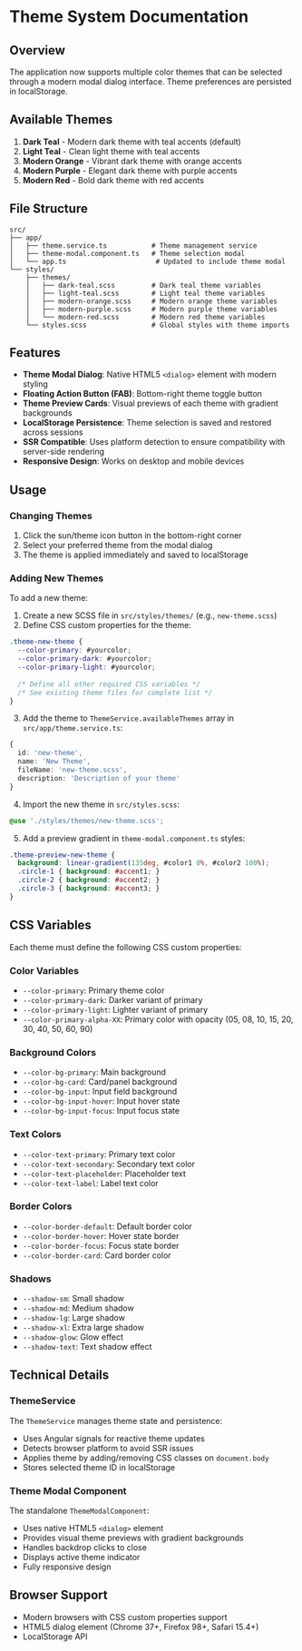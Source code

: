# Theme System Documentation

## Overview
The application now supports multiple color themes that can be selected through a modern modal dialog interface. Theme preferences are persisted in localStorage.

## Available Themes
1. **Dark Teal** - Modern dark theme with teal accents (default)
2. **Light Teal** - Clean light theme with teal accents
3. **Modern Orange** - Vibrant dark theme with orange accents
4. **Modern Purple** - Elegant dark theme with purple accents
5. **Modern Red** - Bold dark theme with red accents

## File Structure
```
src/
├── app/
│   ├── theme.service.ts           # Theme management service
│   ├── theme-modal.component.ts   # Theme selection modal
│   └── app.ts                      # Updated to include theme modal
└── styles/
    ├── themes/
    │   ├── dark-teal.scss         # Dark teal theme variables
    │   ├── light-teal.scss        # Light teal theme variables
    │   ├── modern-orange.scss     # Modern orange theme variables
    │   ├── modern-purple.scss     # Modern purple theme variables
    │   └── modern-red.scss        # Modern red theme variables
    └── styles.scss                # Global styles with theme imports
```

## Features
- **Theme Modal Dialog**: Native HTML5 `<dialog>` element with modern styling
- **Floating Action Button (FAB)**: Bottom-right theme toggle button
- **Theme Preview Cards**: Visual previews of each theme with gradient backgrounds
- **LocalStorage Persistence**: Theme selection is saved and restored across sessions
- **SSR Compatible**: Uses platform detection to ensure compatibility with server-side rendering
- **Responsive Design**: Works on desktop and mobile devices

## Usage

### Changing Themes
1. Click the sun/theme icon button in the bottom-right corner
2. Select your preferred theme from the modal dialog
3. The theme is applied immediately and saved to localStorage

### Adding New Themes
To add a new theme:

1. Create a new SCSS file in `src/styles/themes/` (e.g., `new-theme.scss`)
2. Define CSS custom properties for the theme:
```scss
.theme-new-theme {
  --color-primary: #yourcolor;
  --color-primary-dark: #yourcolor;
  --color-primary-light: #yourcolor;
  
  /* Define all other required CSS variables */
  /* See existing theme files for complete list */
}
```

3. Add the theme to `ThemeService.availableThemes` array in `src/app/theme.service.ts`:
```typescript
{
  id: 'new-theme',
  name: 'New Theme',
  fileName: 'new-theme.scss',
  description: 'Description of your theme'
}
```

4. Import the new theme in `src/styles.scss`:
```scss
@use './styles/themes/new-theme.scss';
```

5. Add a preview gradient in `theme-modal.component.ts` styles:
```scss
.theme-preview-new-theme {
  background: linear-gradient(135deg, #color1 0%, #color2 100%);
  .circle-1 { background: #accent1; }
  .circle-2 { background: #accent2; }
  .circle-3 { background: #accent3; }
}
```

## CSS Variables
Each theme must define the following CSS custom properties:

### Color Variables
- `--color-primary`: Primary theme color
- `--color-primary-dark`: Darker variant of primary
- `--color-primary-light`: Lighter variant of primary
- `--color-primary-alpha-XX`: Primary color with opacity (05, 08, 10, 15, 20, 30, 40, 50, 60, 90)

### Background Colors
- `--color-bg-primary`: Main background
- `--color-bg-card`: Card/panel background
- `--color-bg-input`: Input field background
- `--color-bg-input-hover`: Input hover state
- `--color-bg-input-focus`: Input focus state

### Text Colors
- `--color-text-primary`: Primary text color
- `--color-text-secondary`: Secondary text color
- `--color-text-placeholder`: Placeholder text
- `--color-text-label`: Label text color

### Border Colors
- `--color-border-default`: Default border color
- `--color-border-hover`: Hover state border
- `--color-border-focus`: Focus state border
- `--color-border-card`: Card border color

### Shadows
- `--shadow-sm`: Small shadow
- `--shadow-md`: Medium shadow
- `--shadow-lg`: Large shadow
- `--shadow-xl`: Extra large shadow
- `--shadow-glow`: Glow effect
- `--shadow-text`: Text shadow effect

## Technical Details

### ThemeService
The `ThemeService` manages theme state and persistence:
- Uses Angular signals for reactive theme updates
- Detects browser platform to avoid SSR issues
- Applies theme by adding/removing CSS classes on `document.body`
- Stores selected theme ID in localStorage

### Theme Modal Component
The standalone `ThemeModalComponent`:
- Uses native HTML5 `<dialog>` element
- Provides visual theme previews with gradient backgrounds
- Handles backdrop clicks to close
- Displays active theme indicator
- Fully responsive design

## Browser Support
- Modern browsers with CSS custom properties support
- HTML5 dialog element (Chrome 37+, Firefox 98+, Safari 15.4+)
- LocalStorage API

